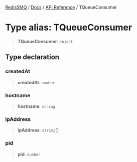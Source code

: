 [RedisSMQ](../../../README.md) / [Docs](../../README.md) / [API Reference](../README.md) / TQueueConsumer

# Type alias: TQueueConsumer

> **TQueueConsumer**: `object`

## Type declaration

### createdAt

> **createdAt**: `number`

### hostname

> **hostname**: `string`

### ipAddress

> **ipAddress**: `string`[]

### pid

> **pid**: `number`

